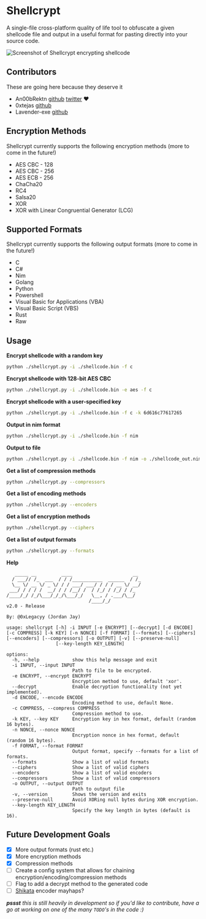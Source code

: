 # Shellcrypt

A single-file cross-platform quality of life tool to obfuscate a given shellcode file and output in a useful format for pasting directly into your source code.

![Screenshot of Shellcrypt encrypting shellcode](https://i.imgur.com/DavG7ad.png)

## Contributors

These are going here because they deserve it
- An00bRektn [github](https://github.com/An00bRektn) [twitter](https://twitter.com/An00bRektn) ♥
- 0xtejas [github](https://github.com/0xtejas)
- Lavender-exe [github](https://github.com/Lavender-exe)

## Encryption Methods

Shellcrypt currently supports the following encryption methods (more to come in the future!)

- AES CBC - 128
- AES CBC - 256
- AES ECB - 256
- ChaCha20
- RC4
- Salsa20
- XOR
- XOR with Linear Congruential Generator (LCG)

## Supported Formats

Shellcrypt currently supports the following output formats (more to come in the future!)

- C
- C#
- Nim
- Golang
- Python
- Powershell
- Visual Basic for Applications (VBA)
- Visual Basic Script (VBS)
- Rust
- Raw

## Usage 
**Encrypt shellcode with a random key**
```bash
python ./shellcrypt.py -i ./shellcode.bin -f c
```
**Encrypt shellcode with 128-bit AES CBC**
```bash
python ./shellcrypt.py -i ./shellcode.bin -e aes -f c
```
**Encrypt shellcode with a user-specified key**
```bash
python ./shellcrypt.py -i ./shellcode.bin -f c -k 6d616c77617265
```
**Output in nim format**
```bash
python ./shellcrypt.py -i ./shellcode.bin -f nim
```
**Output to file**
```bash
python ./shellcrypt.py -i ./shellcode.bin -f nim -o ./shellcode_out.nim
```
**Get a list of compression methods**
```bash
python ./shellcrypt.py --compressors
```
**Get a list of encoding methods**
```bash
python ./shellcrypt.py --encoders
```
**Get a list of encryption methods**
```bash
python ./shellcrypt.py --ciphers
```
**Get a list of output formats**
```bash
python ./shellcrypt.py --formats
```

**Help**
```plaintext
   _____ __         ____                      __
  / ___// /_  ___  / / /___________  ______  / /_
  \__ \/ __ \/ _ \/ / / ___/ ___/ / / / __ \/ __/
 ___/ / / / /  __/ / / /__/ /  / /_/ / /_/ / /_
/____/_/ /_/\___/_/_/\___/_/   \__, / .___/\__/
                              /____/_/
v2.0 - Release

By: @0xLegacyy (Jordan Jay)

usage: shellcrypt [-h] -i INPUT [-e ENCRYPT] [--decrypt] [-d ENCODE] [-c COMPRESS] [-k KEY] [-n NONCE] [-f FORMAT] [--formats] [--ciphers] [--encoders] [--compressors] [-o OUTPUT] [-v] [--preserve-null]
                  [--key-length KEY_LENGTH]

options:
  -h, --help            show this help message and exit
  -i INPUT, --input INPUT
                        Path to file to be encrypted.
  -e ENCRYPT, --encrypt ENCRYPT
                        Encryption method to use, default 'xor'.
  --decrypt             Enable decryption functionality (not yet implemented).
  -d ENCODE, --encode ENCODE
                        Encoding method to use, default None.
  -c COMPRESS, --compress COMPRESS
                        Compression method to use.
  -k KEY, --key KEY     Encryption key in hex format, default (random 16 bytes).
  -n NONCE, --nonce NONCE
                        Encryption nonce in hex format, default (random 16 bytes).
  -f FORMAT, --format FORMAT
                        Output format, specify --formats for a list of formats.
  --formats             Show a list of valid formats
  --ciphers             Show a list of valid ciphers
  --encoders            Show a list of valid encoders
  --compressors         Show a list of valid compressors
  -o OUTPUT, --output OUTPUT
                        Path to output file
  -v, --version         Shows the version and exits
  --preserve-null       Avoid XORing null bytes during XOR encryption.
  --key-length KEY_LENGTH
                        Specify the key length in bytes (default is 16).
```

## Future Development Goals

- [x] More output formats (rust etc.)
- [x] More encryption methods
- [x] Compression methods
- [ ] Create a config system that allows for chaining encryption/encoding/compression methods
- [ ] Flag to add a decrypt method to the generated code
- [ ] [Shikata](https://github.com/EgeBalci/sgn) encoder mayhaps?

_**pssst** this is still heavily in development so if you'd like to contribute, have a go at working on one of the many `TODO`'s in the code :)_
